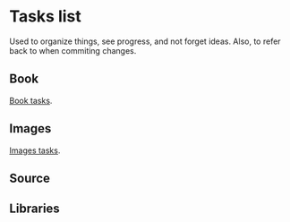 # Tasks list

Used to organize things, see progress, and not forget ideas.
Also, to refer back to when commiting changes.

## Book

[Book tasks](book/TASKS.md).

## Images

[Images tasks](book/py/TASKS.md).

## Source

## Libraries
